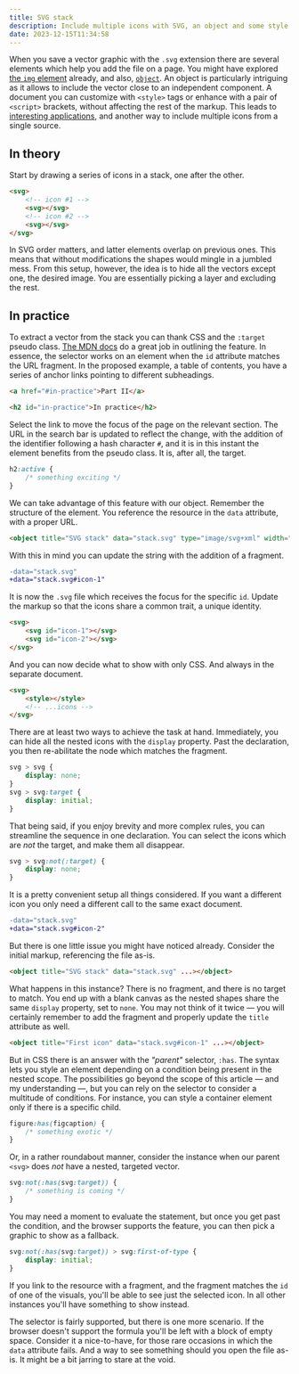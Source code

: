 ```yaml
---
title: SVG stack
description: Include multiple icons with SVG, an object and some style.
date: 2023-12-15T11:34:58
---
```


When you save a vector graphic with the `.svg` extension there are several elements which help you add the file on a page. You might have explored [the `img` element](vector-url-images) already, and also, [`object`](/vector-objects). An object is particularly intriguing as it allows to include the vector close to an independent component. A document you can customize with `<style>` tags or enhance with a pair of `<script>` brackets, without affecting the rest of the markup. This leads to [interesting applications](/views-within), and another way to include multiple icons from a single source.

## In theory

Start by drawing a series of icons in a stack, one after the other.

```html
<svg>
	<!-- icon #1 -->
	<svg></svg>
	<!-- icon #2 -->
	<svg></svg>
</svg>
```

In SVG order matters, and latter elements overlap on previous ones. This means that without modifications the shapes would mingle in a jumbled mess. From this setup, however, the idea is to hide all the vectors except one, the desired image. You are essentially picking a layer and excluding the rest.

## In practice

To extract a vector from the stack you can thank CSS and the `:target` pseudo class. [The MDN docs](https://developer.mozilla.org/en-US/docs/Web/CSS/:target) do a great job in outlining the feature. In essence, the selector works on an element when the `id` attribute matches the URL fragment. In the proposed example, a table of contents, you have a series of anchor links pointing to different subheadings.

```html
<a href="#in-practice">Part II</a>

<h2 id="in-practice">In practice</h2>
```

Select the link to move the focus of the page on the relevant section. The URL in the search bar is updated to reflect the change, with the addition of the identifier following a hash character `#`, and it is in this instant the element benefits from the pseudo class. It is, after all, the target.

```css
h2:active {
	/* something exciting */
}
```

We can take advantage of this feature with our object. Remember the structure of the element. You reference the resource in the `data` attribute, with a proper URL.

```html
<object title="SVG stack" data="stack.svg" type="image/svg+xml" width="300" height="300"></object>
```

With this in mind you can update the string with the addition of a fragment.

```diff
-data="stack.svg"
+data="stack.svg#icon-1"
```

It is now the `.svg` file which receives the focus for the specific `id`. Update the markup so that the icons share a common trait, a unique identity.

```html
<svg>
	<svg id="icon-1"></svg>
	<svg id="icon-2"></svg>
</svg>
```

And you can now decide what to show with only CSS. And always in the separate document.

```html
<svg>
	<style></style>
	<!-- ...icons -->
</svg>
```

There are at least two ways to achieve the task at hand. Immediately, you can hide all the nested icons with the `display` property. Past the declaration, you then re-abilitate the node which matches the fragment.

```css
svg > svg {
	display: none;
}
svg > svg:target {
	display: initial;
}
```

That being said, if you enjoy brevity and more complex rules, you can streamline the sequence in one declaration. You can select the icons which are _not_ the target, and make them all disappear.

```css
svg > svg:not(:target) {
	display: none;
}
```

It is a pretty convenient setup all things considered. If you want a different icon you only need a different call to the same exact document.

```diff
-data="stack.svg"
+data="stack.svg#icon-2"
```

But there is one little issue you might have noticed already. Consider the initial markup, referencing the file as-is.

```html
<object title="SVG stack" data="stack.svg" ...></object>
```

What happens in this instance? There is no fragment, and there is no target to match. You end up with a blank canvas as the nested shapes share the same `display` property, set to `none`. You may not think of it twice — you will certainly remember to add the fragment and properly update the `title` attribute as well.

```html
<object title="First icon" data="stack.svg#icon-1" ...></object>
```

But in CSS there is an answer with the _"parent"_ selector, `:has`. The syntax lets you style an element depending on a condition being present in the nested scope. The possibilities go beyond the scope of this article — and my understanding —, but you can rely on the selector to consider a multitude of conditions. For instance, you can style a container element only if there is a specific child.

```css
figure:has(figcaption) {
	/* something exotic */
}
```

Or, in a rather roundabout manner, consider the instance when our parent `<svg>` does _not_ have a nested, targeted vector.

```css
svg:not(:has(svg:target)) {
	/* something is coming */
}
```

You may need a moment to evaluate the statement, but once you get past the condition, and the browser supports the feature, you can then pick a graphic to show as a fallback.

```css
svg:not(:has(svg:target)) > svg:first-of-type {
	display: initial;
}
```

If you link to the resource with a fragment, and the fragment matches the `id` of one of the visuals, you'll be able to see just the selected icon. In all other instances you'll have something to show instead.

The selector is fairly supported, but there is one more scenario. If the browser doesn't support the formula you'll be left with a block of empty space. Consider it a nice-to-have, for those rare occasions in which the `data` attribute fails. And a way to see something should you open the file as-is. It might be a bit jarring to stare at the void.
